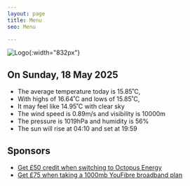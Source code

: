 ```yaml
---
layout: page
title: Menu
seo: Menu

---
```


![Logo](/images/logo.jpg){:width="832px"}

<!-- weather_marker starts -->
## On Sunday, 18 May 2025

- The average temperature today is 15.85˚C,
- With highs of 16.64˚C and lows of 15.85˚C,
- It may feel like 14.95˚C with clear sky
- The wind speed is 0.89m/s and visibility is 10000m
- The pressure is 1019hPa and humidity is 56%
- The sun will rise at 04:10 and set at 19:59

<!-- weather_marker ends -->

## Sponsors

- [Get £50 credit when switching to Octopus Energy](https://bit.ly/3oD1nnS)
- [Get £75 when taking a 1000mb YouFibre broadband plan](https://aklam.io/91zWhU?)
